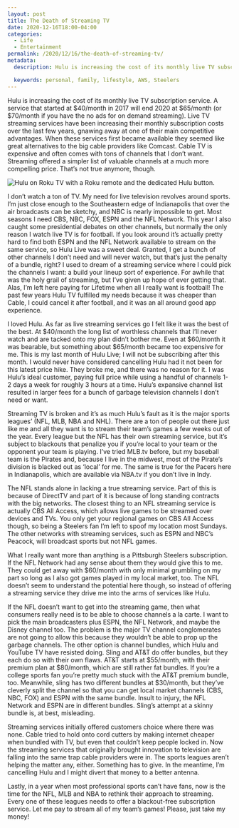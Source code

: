 ```yaml
---
layout: post
title: The Death of Streaming TV
date: 2020-12-16T18:00-04:00
categories:
  - Life
  - Entertainment
permalink: /2020/12/16/the-death-of-streaming-tv/
metadata:
  description: Hulu is increasing the cost of its monthly live TV subscription service.

  keywords: personal, family, lifestyle, AWS, Steelers
---
```


Hulu is increasing the cost of its monthly live TV subscription service. A service that started at $40/month in 2017 will end 2020 at $65/month (or $70/month if you have the no ads for on demand streaming). Live TV streaming services have been increasing their monthly subscription costs over the last few years, gnawing away at one of their main competitive advantages. When these services first became available they seemed like great alternatives to the big cable providers like Comcast. Cable TV is expensive and often comes with tons of channels that I don’t want. Streaming offered a simpler list of valuable channels at a much more compelling price. That’s not true anymore, though.

<!-- excerpt -->

<img src="{{site.url}}/assets/death-of-streaming-tv.jpg" srcset="{{site.url}}/assets/death-of-streaming-tv.jpg, {{site.url}}/assets/death-of-streaming-tv@2x.jpg 2x" alt="Hulu on Roku TV with a Roku remote and the dedicated Hulu button." class="post-img" />

I don’t watch a ton of TV. My need for live television revolves around sports. I’m just close enough to the Southeastern edge of Indianapolis that over the air broadcasts can be sketchy, and NBC is nearly impossible to get. Most seasons I need CBS, NBC, FOX, ESPN and the NFL Network. This year I also caught some presidential debates on other channels, but normally the only reason I watch live TV is for football. If you look around it’s actually pretty hard to find both ESPN and the NFL Network available to stream on the same service, so Hulu Live was a sweet deal. Granted, I get a bunch of other channels I don’t need and will never watch, but that’s just the penalty of a bundle, right? I used to dream of a streaming service where I could pick the channels I want: a build your lineup sort of experience. For awhile that was the holy grail of streaming, but I’ve given up hope of ever getting that. Alas, I’m left here paying for Lifetime when all I really want is football! The past few years Hulu TV fulfilled my needs because it was cheaper than Cable, I could cancel it after football, and it was an all around good app experience. 

I loved Hulu. As far as live streaming services go I felt like it was the best of the best. At $40/month the long list of worthless channels that I’ll never watch and are tacked onto my plan didn’t bother me. Even at $60/month it was bearable, but something about $65/month became too expensive for me. This is my last month of Hulu Live; I will not be subscribing after this month. I would never have considered cancelling Hulu had it not been for this latest price hike. They broke me, and there was no reason for it. I was Hulu’s ideal customer, paying full price while using a handful of channels 1-2 days a week for roughly 3 hours at a time. Hulu’s expansive channel list resulted in larger fees for a bunch of garbage television channels I don’t need or want.

Streaming TV is broken and it’s as much Hulu’s fault as it is the major sports leagues’ (NFL, MLB, NBA and NHL). There are a ton of people out there just like me and all they want is to stream their team’s games a few weeks out of the year. Every league but the NFL has their own streaming service, but it’s subject to blackouts that penalize you if you’re local to your team or the opponent your team is playing. I’ve tried MLB.tv before, but my baseball team is the Pirates and, because I live in the midwest, most of the Pirate’s division is blacked out as ‘local’ for me. The same is true for the Pacers here in Indianapolis, which are available via NBA.tv if you don’t live in Indy.

The NFL stands alone in lacking a true streaming service. Part of this is because of DirectTV and part of it is because of long standing contracts with the big networks. The closest thing to an NFL streaming service is actually CBS All Access, which allows live games to be streamed over devices and TVs. You only get your regional games on CBS All Access though, so being a Steelers fan I’m left to spoof my location most Sundays. The other networks with streaming services, such as ESPN and NBC’s Peacock, will broadcast sports but not NFL games.

What I really want more than anything is a Pittsburgh Steelers subscription. If the NFL Network had any sense about them they would give this to me. They could get away with $60/month with only minimal grumbling on my part so long as I also got games played in my local market, too. The NFL doesn’t seem to understand the potential here though, so instead of offering a streaming service they drive me into the arms of services like Hulu.

If the NFL doesn’t want to get into the streaming game, then what consumers really need is to be able to choose channels a la carte. I want to pick the main broadcasters plus ESPN, the NFL Network, and maybe the Disney channel too. The problem is the major TV channel conglomerates are not going to allow this because they wouldn’t be able to prop up the garbage channels. The other option is channel bundles, which Hulu and YouTube TV have resisted doing. Sling and AT&T do offer bundles, but they each do so with their own flaws. AT&T starts at $55/month, with their premium plan at $80/month, which are still rather fat bundles. If you’re a college sports fan you’re pretty much stuck with the AT&T premium bundle, too. Meanwhile, sling has two different bundles at $30/month, but they’ve cleverly split the channel so that you can get local market channels (CBS, NBC, FOX) and ESPN with the same bundle. Insult to injury, the NFL Network and ESPN are in different bundles. Sling’s attempt at a skinny bundle is, at best, misleading.

Streaming services initially offered customers choice where there was none. Cable tried to hold onto cord cutters by making internet cheaper when bundled with TV, but even that couldn’t keep people locked in. Now the streaming services that originally brought innovation to television are falling into the same trap cable providers were in. The sports leagues aren’t helping the matter any, either. Something has to give. In the meantime, I’m cancelling Hulu and I might divert that money to a better antenna.

Lastly, in a year when most professional sports can’t have fans, now is the time for the NFL, MLB and NBA to rethink their approach to streaming. Every one of these leagues needs to offer a blackout-free subscription service. Let me pay to stream all of my team’s games! Please, just take my money!
